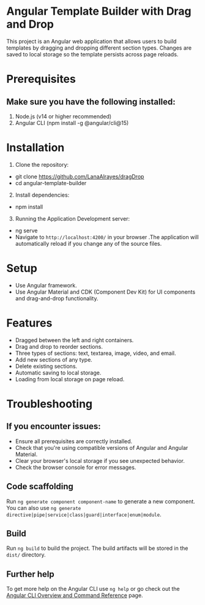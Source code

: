 # Angular Template Builder with Drag and Drop
This project is an Angular web application that allows users to build templates by dragging and dropping different section types. Changes are saved to local storage so the template persists across page reloads.

# Prerequisites
## Make sure you have the following installed:
1. Node.js (v14 or higher recommended)
2. Angular CLI (npm install -g @angular/cli@15)

# Installation
1. Clone the repository:
* git clone https://github.com/LanaAlrayes/dragDrop
* cd angular-template-builder
2. Install dependencies:
* npm install
3. Running the Application Development server:
* ng serve 
* Navigate to `http://localhost:4200/` in your browser .The application will automatically reload if you change any of the source files.

# Setup
- Use Angular framework.
- Use Angular Material and CDK (Component Dev Kit) for UI components and drag-and-drop functionality.

# Features
- Dragged between the left and right containers.
- Drag and drop to reorder sections.
- Three types of sections: text, textarea, image, video, and email.
- Add new sections of any type.
- Delete existing sections.
- Automatic saving to local storage.
- Loading from local storage on page reload.

# Troubleshooting
## If you encounter issues:
- Ensure all prerequisites are correctly installed.
- Check that you're using compatible versions of Angular and Angular Material.
- Clear your browser's local storage if you see unexpected behavior.
- Check the browser console for error messages.


## Code scaffolding

Run `ng generate component component-name` to generate a new component. You can also use `ng generate directive|pipe|service|class|guard|interface|enum|module`.

## Build

Run `ng build` to build the project. The build artifacts will be stored in the `dist/` directory.

## Further help

To get more help on the Angular CLI use `ng help` or go check out the [Angular CLI Overview and Command Reference](https://angular.io/cli) page.
